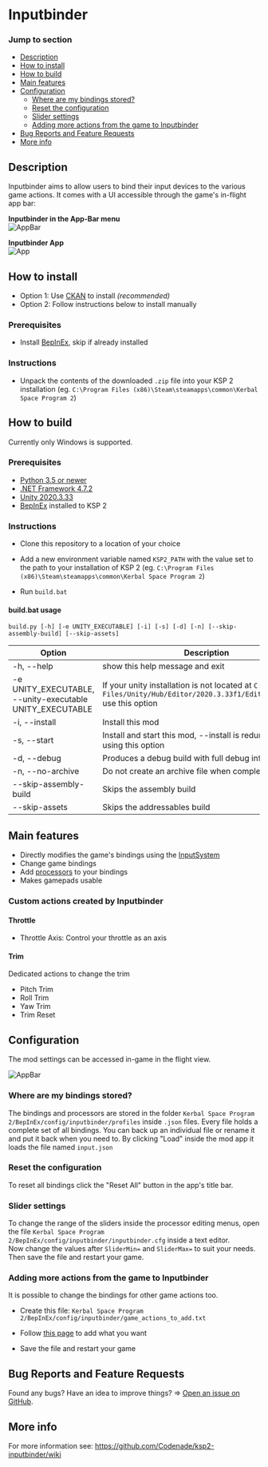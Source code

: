 # Inputbinder

### Jump to section

* [Description](#description)
* [How to install](#how-to-install)
* [How to build](#how-to-build)
* [Main features](#main-features)
* [Configuration](#configuration)
  * [Where are my bindings stored?](#where-are-my-bindings-stored)
  * [Reset the configuration](#reset-the-configuration)
  * [Slider settings](#slider-settings)
  * [Adding more actions from the game to Inputbinder](#adding-more-actions-from-the-game-to-inputbinder)
* [Bug Reports and Feature Requests](#bug-reports-and-feature-requests)
* [More info](#more-info)

## Description

Inputbinder aims to allow users to bind their input devices to the various game actions. It comes with a UI accessible through the game's in-flight app bar:

__Inputbinder in the App-Bar menu__  
![AppBar](./resources/inputbinder-app-bar.png)

__Inputbinder App__  
![App](./resources/inputbinder-app.png)

## How to install

* Option 1: Use [CKAN](https://github.com/KSP-CKAN/CKAN) to install _(recommended)_
* Option 2: Follow instructions below to install manually

### Prerequisites

* Install [BepInEx](https://docs.bepinex.dev/articles/user_guide/installation/index.html), skip if already installed

### Instructions

* Unpack the contents of the downloaded `.zip` file into your KSP 2 installation (eg. `C:\Program Files (x86)\Steam\steamapps\common\Kerbal Space Program 2`)

## How to build

Currently only Windows is supported.

### Prerequisites

* [Python 3.5 or newer](https://www.python.org/downloads/)
* [.NET Framework 4.7.2](https://dotnet.microsoft.com/en-us/download/dotnet-framework/net472)
* [Unity 2020.3.33](https://unity.com/releases/editor/archive)
* [BepInEx](https://docs.bepinex.dev/articles/user_guide/installation/index.html) installed to KSP 2

### Instructions

* Clone this repository to a location of your choice

* Add a new environment variable named `KSP2_PATH` with the value set to the path to your installation of KSP 2 (eg. `C:\Program Files (x86)\Steam\steamapps\common\Kerbal Space Program 2`)

* Run `build.bat`

#### build.bat usage

`build.py [-h] [-e UNITY_EXECUTABLE] [-i] [-s] [-d] [-n] [--skip-assembly-build] [--skip-assets]`
  
  | Option                                                   | Description |
  |----------------------------------------------------------|-------------|
  | -h, --help                                               | show this help message and exit |
  | -e UNITY_EXECUTABLE, --unity-executable UNITY_EXECUTABLE |If your unity installation is not located at `C:/Program  Files/Unity/Hub/Editor/2020.3.33f1/Editor/Unity.exe` use this option|
  |-i, --install                                             |Install this mod|
  |-s, --start                                               |Install and start this mod, --install is redundant when using this option|
  |-d, --debug                                               |Produces a debug build with full debug information|
  |-n, --no-archive                                          |Do not create an archive file when completed|
  |--skip-assembly-build                                     |Skips the assembly build|
  |--skip-assets                                             |Skips the addressables build|

## Main features

* Directly modifies the game's bindings using the [InputSystem](https://docs.unity3d.com/Packages/com.unity.inputsystem@1.5/manual/index.html)
* Change game bindings
* Add [processors](https://docs.unity3d.com/Packages/com.unity.inputsystem@1.5/manual/Processors.html) to your bindings
* Makes gamepads usable

### Custom actions created by Inputbinder

#### Throttle
* Throttle Axis: Control your throttle as an axis

#### Trim
Dedicated actions to change the trim
* Pitch Trim
* Roll Trim
* Yaw Trim
* Trim Reset

## Configuration

The mod settings can be accessed in-game in the flight view.

![AppBar](./resources/inputbinder-app-bar.png)

### Where are my bindings stored?

The bindings and processors are stored in the folder `Kerbal Space Program 2/BepInEx/config/inputbinder/profiles` inside `.json` files. Every file holds a complete set of all bindings. You can back up an individual file or rename it and put it back when you need to. By clicking "Load" inside the mod app it loads the file named `input.json`

### Reset the configuration

To reset all bindings click the "Reset All" button in the app's title bar.

### Slider settings

To change the range of the sliders inside the processor editing menus, open the file `Kerbal Space Program 2/BepInEx/config/inputbinder/inputbinder.cfg` inside a text editor.  
Now change the values after `SliderMin=` and `SliderMax=` to suit your needs.  
Then save the file and restart your game.

### Adding more actions from the game to Inputbinder

It is possible to change the bindings for other game actions too.

* Create this file: `Kerbal Space Program 2/BepInEx/config/inputbinder/game_actions_to_add.txt`

* Follow [this page](https://github.com/Codenade/ksp2-inputbinder/wiki/Configuration#game_actions_to_addtxt) to add what you want

* Save the file and restart your game

## Bug Reports and Feature Requests

Found any bugs? Have an idea to improve things? => [Open an issue on GitHub](https://github.com/Codenade/ksp2-inputbinder/issues/new/choose).

## More info

For more information see: https://github.com/Codenade/ksp2-inputbinder/wiki
